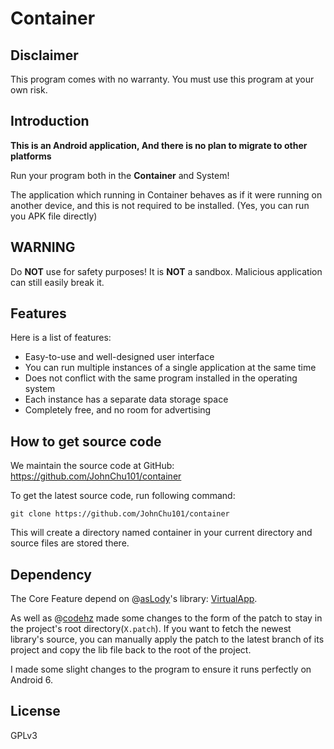 Container
=========

Disclaimer
----------

This program comes with no warranty. You must use this program at your own risk.

Introduction
------------

**This is an Android application, And there is no plan to migrate to other platforms**

Run your program both in the **Container** and System!

The application which running in Container behaves as if it were running on another device, and this is not required to be installed. (Yes, you can run you APK file directly)

WARNING
-------

Do **NOT** use for safety purposes! It is **NOT** a sandbox. Malicious application can still easily break it.

Features
--------

Here is a list of features:

* Easy-to-use and well-designed user interface
* You can run multiple instances of a single application at the same time
* Does not conflict with the same program installed in the operating system
* Each instance has a separate data storage space
* Completely free, and no room for advertising

How to get source code
----------------------

We maintain the source code at GitHub: https://github.com/JohnChu101/container

To get the latest source code, run following command:

```Shell
git clone https://github.com/JohnChu101/container
```

This will create a directory named container in your current directory and source files are stored there.

Dependency
----------

The Core Feature depend on @[asLody](https://github.com/asLody)'s library: [VirtualApp](https://github.com/asLody/VirtualApp).

As well as @[codehz](https://github.com/codehz) made some changes to the form of the patch to stay in the project's root directory(`X.patch`).
If you want to fetch the newest library's source, you can manually apply the patch to the latest branch of its project and copy the lib file back to the root of the project.

I made some slight changes to the program to ensure it runs perfectly on Android 6.

License
-------

GPLv3